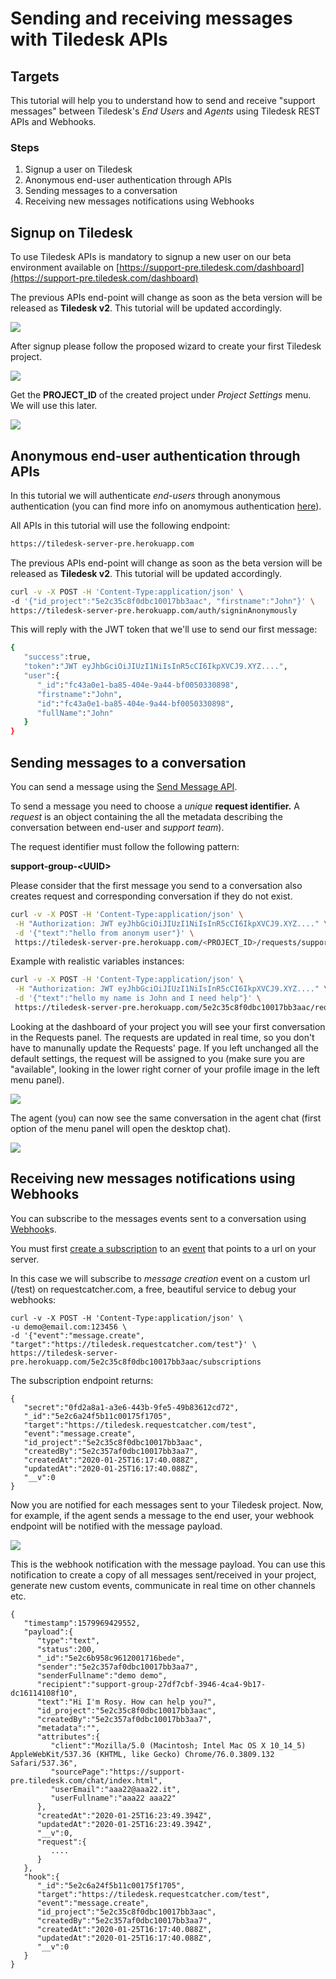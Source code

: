 # Sending and receiving messages with Tiledesk APIs

## Targets

This tutorial will help you to understand how to send and receive "support messages" between Tiledesk's _End Users_ and _Agents_ using Tiledesk REST APIs and Webhooks.

### Steps

1. Signup a user on Tiledesk
2. Anonymous end-user authentication through APIs
3. Sending messages to a conversation
4. Receiving new messages notifications using Webhooks

## Signup on Tiledesk

To use Tiledesk APIs is mandatory to signup a new user on our beta environment available on [https://support-pre.tiledesk.com/dashboard](https://support-pre.tiledesk.com/dashboard)

The previous APIs end-point will change as soon as the beta version will be released as **Tiledesk v2**. This tutorial will be updated accordingly.

![](../../.gitbook/assets/image%20%2821%29.png)

After signup please follow the proposed wizard to create your first Tiledesk project.

![](../../.gitbook/assets/image%20%2835%29.png)

Get the **PROJECT\_ID** of the created project under _Project Settings_ menu. We will use this later.

![](../../.gitbook/assets/image%20%2818%29.png)

## Anonymous end-user authentication through APIs

In this tutorial we will authenticate _end-users_ through anonymous authentication \(you can find more info on anomymous authentication [here](../api/authentication.md#anonymous-authentication-for-a-user)\).

All APIs in this tutorial will use the following endpoint:

```bash
https://tiledesk-server-pre.herokuapp.com
```

The previous APIs end-point will change as soon as the beta version will be released as **Tiledesk v2**. This tutorial will be updated accordingly.

```bash
curl -v -X POST -H 'Content-Type:application/json' \
-d '{"id_project":"5e2c35c8f0dbc10017bb3aac", "firstname":"John"}' \
https://tiledesk-server-pre.herokuapp.com/auth/signinAnonymously
```

This will reply with the JWT token that we'll use to send our first message:

```bash
{
   "success":true,
   "token":"JWT eyJhbGciOiJIUzI1NiIsInR5cCI6IkpXVCJ9.XYZ....",
   "user":{
      "_id":"fc43a0e1-ba85-404e-9a44-bf0050330898",
      "firstname":"John",
      "id":"fc43a0e1-ba85-404e-9a44-bf0050330898",
      "fullName":"John"
   }
}
```

## Sending messages to a conversation

You can send a message using the [Send Message API](../api/messages.md#send-a-message).

To send a message you need to choose a _unique_ **request identifier.** A _request_  is an object containing the all the metadata describing the conversation between end-user and _support team_\).

The request identifier must follow the following pattern:

**support-group-&lt;UUID&gt;**

Please consider that the first message you send to a conversation also creates request and corresponding conversation if they do not exist.

```bash
curl -v -X POST -H 'Content-Type:application/json' \
 -H "Authorization: JWT eyJhbGciOiJIUzI1NiIsInR5cCI6IkpXVCJ9.XYZ...." \
 -d '{"text":"hello from anonym user"}' \
 https://tiledesk-server-pre.herokuapp.com/<PROJECT_ID>/requests/support-group-<UUID>/messages
```

Example with realistic variables instances:

```bash
curl -v -X POST -H 'Content-Type:application/json' \
 -H "Authorization: JWT eyJhbGciOiJIUzI1NiIsInR5cCI6IkpXVCJ9.XYZ...." \
 -d '{"text":"hello my name is John and I need help"}' \
 https://tiledesk-server-pre.herokuapp.com/5e2c35c8f0dbc10017bb3aac/requests/support-group-27df7cbf-3946-4ca4-9b17-dc16114108f8/messages
```

Looking at the dashboard of your project you will see your first conversation in the Requests panel. The requests are updated in real time, so you don't have to manunally update the Requests' page. If you left unchanged all the default settings, the request will be assigned to you \(make sure you are "available", looking in the lower right corner of your profile image in the left menu panel\).

![](../../.gitbook/assets/image%20%2851%29.png)

The agent \(you\) can now see the same conversation in the agent chat \(first option of the menu panel will open the desktop chat\).

![](../../.gitbook/assets/image%20%2888%29.png)

## Receiving new messages notifications using Webhooks

You can subscribe to the messages events sent to a conversation using [Webhook](../webhook/)s.

You must first [create a subscription](../webhook/subscriptions.md#create-a-new-subscription) to an [event](../webhook/#webhook-events) that points to a url on your server.

In this case we will subscribe to _message creation_ event on a custom url \(/test\) on requestcatcher.com, a free, beautiful service to debug your webhooks: 

```text
curl -v -X POST -H 'Content-Type:application/json' \
-u demo@email.com:123456 \
-d '{"event":"message.create", "target":"https://tiledesk.requestcatcher.com/test"}' \
https://tiledesk-server-pre.herokuapp.com/5e2c35c8f0dbc10017bb3aac/subscriptions
```

 The subscription endpoint returns:

```text
{
   "secret":"0fd2a8a1-a3e6-443b-9fe5-49b83612cd72",
   "_id":"5e2c6a24f5b11c00175f1705",
   "target":"https://tiledesk.requestcatcher.com/test",
   "event":"message.create",
   "id_project":"5e2c35c8f0dbc10017bb3aac",
   "createdBy":"5e2c357af0dbc10017bb3aa7",
   "createdAt":"2020-01-25T16:17:40.088Z",
   "updatedAt":"2020-01-25T16:17:40.088Z",
   "__v":0
}
```

Now you are notified for each messages sent to your Tiledesk project. Now, for example, if the agent sends a message to the end user, your webhook endpoint will be notified with the message payload.  

![](../../.gitbook/assets/image%20%2884%29.png)

This is the webhook notification with the message payload. You can use this notification to create a copy of all messages sent/received in your project, generate new custom events, communicate in real time on other channels etc.

```text
{
   "timestamp":1579969429552,
   "payload":{
      "type":"text",
      "status":200,
      "_id":"5e2c6b958c9612001716bede",
      "sender":"5e2c357af0dbc10017bb3aa7",
      "senderFullname":"demo demo",
      "recipient":"support-group-27df7cbf-3946-4ca4-9b17-dc16114108f10",
      "text":"Hi I'm Rosy. How can help you?",
      "id_project":"5e2c35c8f0dbc10017bb3aac",
      "createdBy":"5e2c357af0dbc10017bb3aa7",
      "metadata":"",
      "attributes":{
         "client":"Mozilla/5.0 (Macintosh; Intel Mac OS X 10_14_5) AppleWebKit/537.36 (KHTML, like Gecko) Chrome/76.0.3809.132 Safari/537.36",
         "sourcePage":"https://support-pre.tiledesk.com/chat/index.html",
         "userEmail":"aaa22@aaa22.it",
         "userFullname":"aaa22 aaa22"
      },
      "createdAt":"2020-01-25T16:23:49.394Z",
      "updatedAt":"2020-01-25T16:23:49.394Z",
      "__v":0,
      "request":{
         ....
      }
   },
   "hook":{
      "_id":"5e2c6a24f5b11c00175f1705",
      "target":"https://tiledesk.requestcatcher.com/test",
      "event":"message.create",
      "id_project":"5e2c35c8f0dbc10017bb3aac",
      "createdBy":"5e2c357af0dbc10017bb3aa7",
      "createdAt":"2020-01-25T16:17:40.088Z",
      "updatedAt":"2020-01-25T16:17:40.088Z",
      "__v":0
   }
}
```

